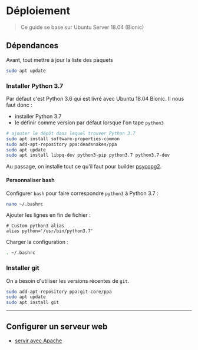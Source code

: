 # Déploiement

> Ce guide se base sur Ubuntu Server 18.04 (Bionic)

## Dépendances

Avant, tout mettre à jour la liste des paquets

```bash
sudo apt update
```

### Installer Python 3.7

Par défaut c'est Python 3.6 qui est livré avec Ubuntu 18.04 Bionic. Il nous faut donc :

- installer Python 3.7
- le définir comme version par défaut lorsque l'on tape `python3`

```bash
# ajouter le dépôt dans lequel trouver Python 3.7
sudo apt install software-properties-common
sudo add-apt-repository ppa:deadsnakes/ppa
sudo apt update
sudo apt install libpq-dev python3-pip python3.7 python3.7-dev
```

Au passage, on installe tout ce qu'il faut pour builder [psycopg2](https://tekshinobi.com/install-psycopg2-on-ubuntu-18-04/).

#### Personnaliser bash

Configurer `bash` pour faire correspondre `python3` à Python 3.7 :

```bash
nano ~/.bashrc
```

Ajouter les lignes en fin de fichier :

```config
# Custom python3 alias
alias python='/usr/bin/python3.7'
```

Charger la configuration :

```bash
. ~/.bashrc
```

### Installer git

On a besoin d'utiliser les versions récentes de `git`.

```bash
sudo add-apt-repository ppa:git-core/ppa
sudo apt update
sudo apt install git
```

----

## Configurer un serveur web

- [servir avec Apache](apache)
